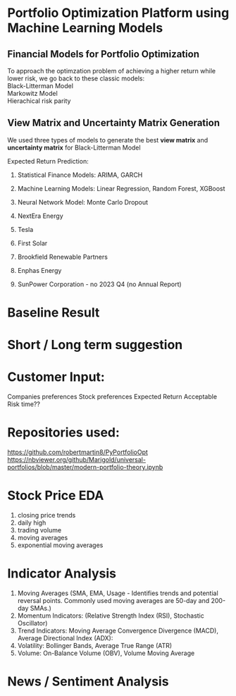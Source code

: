# Portfolio Optimization Platform using Machine Learning Models

## Financial Models for Portfolio Optimization
To approach the optimzation problem of achieving a higher return while lower risk, we go back to these classic models:<br>
Black-Litterman Model <br>
Markowitz Model<br>
Hierachical risk parity

## View Matrix and Uncertainty Matrix Generation
We used three types of models to generate the best **view matrix** and **uncertainty matrix** for Black-Litterman Model

Expected Return Prediction:
1. Statistical Finance Models: ARIMA, GARCH
2. Machine Learning Models: Linear Regression, Random Forest, XGBoost
3. Neural Network Model: Monte Carlo Dropout



1. NextEra Energy
2. Tesla
3. First Solar
4. Brookfield Renewable Partners
5. Enphas Energy
6. SunPower Corporation - no 2023 Q4 (no Annual Report)


# Baseline Result

# Short / Long term suggestion

# Customer Input:
Companies preferences
Stock preferences
Expected Return
Acceptable Risk
time??

# Repositories used:
https://github.com/robertmartin8/PyPortfolioOpt
https://nbviewer.org/github/Marigold/universal-portfolios/blob/master/modern-portfolio-theory.ipynb




   
# Stock Price EDA
1. closing price trends
2. daily high
3. trading volume
4. moving averages
5. exponential moving averages

# Indicator Analysis
1. Moving Averages (SMA, EMA, Usage - Identifies trends and potential reversal points. Commonly used moving averages are 50-day and 200-day SMAs.)
2. Momentum Indicators: (Relative Strength Index (RSI), Stochastic Oscillator)
3. Trend Indicators: Moving Average Convergence Divergence (MACD), Average Directional Index (ADX):
4. Volatility: Bollinger Bands, Average True Range (ATR)
5. Volume: On-Balance Volume (OBV), Volume Moving Average



# News / Sentiment Analysis
